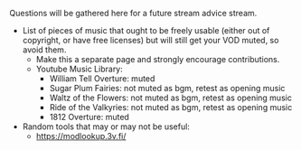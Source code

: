 Questions will be gathered here for a future stream advice stream.

* List of pieces of music that ought to be freely usable (either
  out of copyright, or have free licenses) but will still get your
  VOD muted, so avoid them.
  - Make this a separate page and strongly encourage contributions.
  - Youtube Music Library:
    - William Tell Overture: muted
    - Sugar Plum Fairies: not muted as bgm, retest as opening music
    - Waltz of the Flowers: not muted as bgm, retest as opening music
    - Ride of the Valkyries: not muted as bgm, retest as opening music
    - 1812 Overture: muted
* Random tools that may or may not be useful:
  - https://modlookup.3v.fi/
